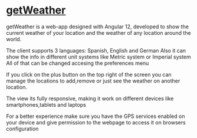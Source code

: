 # [getWeather](https://getweatherrest-1631637655591.azurewebsites.net/)
getWeather is a web-app designed with Angular 12, developed to show the current weather of your location
and the weather of any location around the world.

The client supports 3 languages: Spanish, English and German
Also it can show the info in different unit systems like Metric system or Imperial system
All of that can be changed accesing the preferences menu

If you click on the plus button on the top right of the screen you can manage the locations
to add,remove or just see the weather on another location.

The view its fully responsive, making it work on different devices like smartphones,tablets and laptops

For a better experience make sure you have the GPS services enabled on your device and give permission to the webpage to access it on browsers configuration
